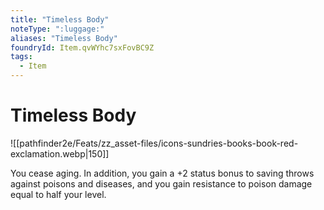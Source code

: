 ```yaml
---
title: "Timeless Body"
noteType: ":luggage:"
aliases: "Timeless Body"
foundryId: Item.qvWYhc7sxFovBC9Z
tags:
  - Item
---
```


# Timeless Body
![[pathfinder2e/Feats/zz_asset-files/icons-sundries-books-book-red-exclamation.webp|150]]

You cease aging. In addition, you gain a +2 status bonus to saving throws against poisons and diseases, and you gain resistance to poison damage equal to half your level.
